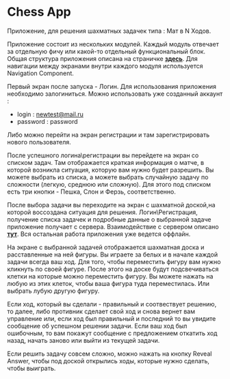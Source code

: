 # Chess App
Приложение, для решения шахматных задачек типа : Мат в N Ходов.

Приложение состоит из нескольких модулей. Каждый модуль отвечает за отдельную фичу или какой-то отдельный функциональный блок. Общая структура приложения описана на страничке **[здесь](https://github.com/Nikolaiko/chesstask/wiki/%D0%9E%D0%B1%D1%89%D0%B8%D0%B5-%D0%B4%D0%B0%D0%BD%D0%BD%D1%8B%D0%B5)**. Для навигации между экранами внутри каждого модуля используется Navigation Component. 

Первый экран после запуска - Логин. Для использования приложения необходимо залогиниться. 
Можно использовать уже созданный аккаунт :
 - login : newtest@mail.ru
 - password : password

Либо можно перейти на экран регистрации и там зарегистрировать нового пользователя. 

После успешного логина\регистрации вы перейдете на экран со списком задач. Там отображается краткая информация о матче, в которой возникла ситуация, которую вам нужно будет разрешить. Вы можете выбрать из списка, а можете выбрать случайную задачу по сложности (легкую, среднюю или сложную). Для этого под списком есть три кнопки - Пешка, Слон и Ферзь, соответственно. 

После выбора задачи вы переходите на экран с шахматной доской,на которой воссоздана ситуация для решения. Логин\Регистрация, получение списка задачек и подробные данные о выбранной задаче приложение получает с сервера. Взаимодействие с сервером описано **[тут](https://github.com/Nikolaiko/chesstask/wiki/%D0%9A%D0%BB%D0%B8%D0%B5%D0%BD%D1%82%5C%D0%A1%D0%B5%D1%80%D0%B2%D0%B5%D1%80)**. Вся остальная работа приложения уже ведется оффлайн. 

На экране с выбранной задачей отображается шахматная доска и расставленные на ней фигуры. Вы играете за белых и в начале каждой задачи всегда ваш ход. Для того, чтобы переместить фигуру вам нужно кликнуть по своей фигуре. После этого на доске будут подсвечиваться клетки на которые можно переместить фигуру. Вы можете нажать на любую из этих клеток, чтобы ваша фигура туда переместилась. Или выбрать лубую другую фигуру. 

Если ход, который вы сделали - правильный и соотвествует решению, то далее, либо противник сделает свой ход и снова вернет вам управление или, если ход был правильный и последний то вы увидите сообщение об успешном решении задачи. Если ваш ход был ошибочным, то вам покажут сообщение с предложением откатить ход назад, начать заново или выйти из текущей задачи. 

Если решить задачу совсем сложно, можно нажать на кнопку Reveal Answer, чтобы под доской открылись ходы, которые нужно сделать, чтобы выиграть. 
